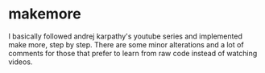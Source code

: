 # makemore

I basically followed andrej karpathy's youtube series and implemented make more, step by step. There are some minor alterations and a lot of comments for those that prefer to learn from raw code instead of watching videos.
